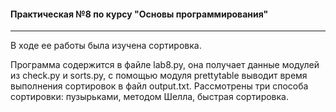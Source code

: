 #### Практическая №8 по курсу "Основы программирования"

------------


В ходе ее работы была изучена сортировка. 

Программа содержится в файле lab8.py, она получает данные модулей из check.py и sorts.py, с помощью модуля prettytable выводит время выполнения сортировок в файл output.txt.  Рассмотрены три способа сортировки: пузырьками, методом Шелла, быстрая сортировка. 